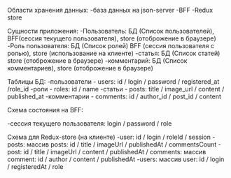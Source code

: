 Области хранения данных:
-база данных на json-server
-BFF
-Redux store

Сущности приложения:
-Пользователь: БД (Список пользователей), BFF(сессия текущего пользователя), store (отоброжение в браузере)
-Роль пользователя: БД (Список ролей) BFF (сессия пользователя с ролью), store (использование на клиенте)
-статья: БД (Список статей) store (отоброжение в браузере)
-комментарий: БД (Список комментариев), store (отоброжение в браузере)

Таблицы БД:
-пользователи - users: id / login / password / registered_at /role_id
-роли - roles: id / name
-статьи - posts: title / image_url / content / published_at
-комментарии - comments: id / author_id / post_id / content

Схема состояния на BFF:

-сессия текущего пользователя: login / password / role

Схема для Redux-store (на клиенте)
-user: id / login / roleId / session
-posts: массив posts: id / title / imageUrl / publishedAt / commentsCount
-post: id / title / imageUrl / content / publishedAt / comments: массив comment: id / author / content / publishedAt
-users: массив user: id / login / registeredAt / role
